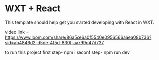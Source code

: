 # WXT + React

This template should help get you started developing with React in WXT.

video link = https://www.loom.com/share/86a5ce6a0f5540e0956566aaea08b736?sid=ab4846d2-d5de-4f5d-830f-aa599d47d737

to run this project 
first step- npm i
seconf step- npm run dev
